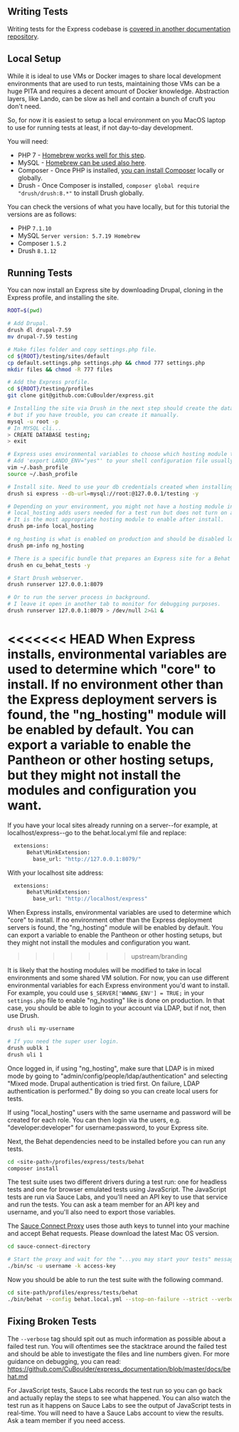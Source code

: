 ## Writing Tests

Writing tests for the Express codebase is [covered in another documentation repository](https://github.com/CuBoulder/express_documentation/blob/master/docs/behat.md).

## Local Setup

While it is ideal to use VMs or Docker images to share local development environments that are used to run tests, maintaining those VMs can be a huge PITA and requires a decent amount of Docker knowledge. Abstraction layers, like Lando, can be slow as hell and contain a bunch of cruft you don't need.

So, for now it is easiest to setup a local environment on you MacOS laptop to use for running tests at least, if not day-to-day development.

You will need:
- PHP 7 - [Homebrew works well for this step](https://github.com/Homebrew/homebrew-php).
- MySQL - [Homebrew can be used also here](https://gist.github.com/nrollr/3f57fc15ded7dddddcc4e82fe137b58e).
- Composer - Once PHP is installed, [you can install Composer](https://getcomposer.org/doc/00-intro.md#installation-linux-unix-osx) locally or globally.
- Drush - Once Composer is installed, `composer global require "drush/drush:8.*"` to install Drush globally.

You can check the versions of what you have locally, but for this tutorial the versions are as follows:
- PHP `7.1.10`
- MySQL `Server version: 5.7.19 Homebrew`
- Composer `1.5.2`
- Drush `8.1.12`

## Running Tests

You can now install an Express site by downloading Drupal, cloning in the Express profile, and installing the site.

```bash
ROOT=$(pwd)

# Add Drupal.
drush dl drupal-7.59
mv drupal-7.59 testing

# Make files folder and copy settings.php file.
cd ${ROOT}/testing/sites/default
cp default.settings.php settings.php && chmod 777 settings.php
mkdir files && chmod -R 777 files

# Add the Express profile.
cd ${ROOT}/testing/profiles
git clone git@github.com:CuBoulder/express.git

# Installing the site via Drush in the next step should create the database first,
# but if you have trouble, you can create it manually.
mysql -u root -p
# In MYSQL cli...
> CREATE DATABASE testing;
> exit

# Express uses environmental variables to choose which hosting module to enable.
# Add 'export LANDO_ENV="yes"' to your shell configuration file usually ~/.bash_profile on a Mac.
vim ~/.bash_profile
source ~/.bash_profile

# Install site. Need to use your db credentials created when installing MySQL.
drush si express --db-url=mysql://root:@127.0.0.1/testing -y

# Depending on your environment, you might not have a hosting module installed.
# local_hosting adds users needed for a test run but does not turn on all bundles.
# It is the most appropriate hosting module to enable after install.
drush pm-info local_hosting

# ng_hosting is what is enabled on production and should be disabled locally.
drush pm-info ng_hosting

# There is a specific bundle that prepares an Express site for a Behat test run.
drush en cu_behat_tests -y

# Start Drush webserver.
drush runserver 127.0.0.1:8079

# Or to run the server process in background.
# I leave it open in another tab to monitor for debugging purposes.
drush runserver 127.0.0.1:8079 > /dev/null 2>&1 &
```

<<<<<<< HEAD
When Express installs, environmental variables are used to determine which "core" to install. If no environment other than the Express deployment servers is found, the "ng_hosting" module will be enabled by default. You can export a variable to enable the Pantheon or other hosting setups, but they might not install the modules and configuration you want.
=======
If you have your local sites already running on a server--for example, at localhost/express--go to the behat.local.yml file and replace:

```bash
  extensions:
      Behat\MinkExtension:
        base_url: "http://127.0.0.1:8079/"
```

With your localhost site address:

```bash
  extensions:
      Behat\MinkExtension:
        base_url: "http://localhost/express"
```

When Express installs, environmental variables are used to determine which "core" to install. If no environment other than the Express deployment servers is found, the "ng_hosting" module will be enabled by default. You can export a variable to enable the Pantheon or other hosting setups, but they might not install the modules and configuration you want. 
>>>>>>> upstream/branding

It is likely that the hosting modules will be modified to take in local environments and some shared VM solution. For now, you can use different environmental variables for each Express environment you'd want to install. For example, you could use `$_SERVER['WWWNG_ENV'] = TRUE;` in your `settings.php` file to enable "ng_hosting" like is done on production. In that case, you should be able to login to your account via LDAP, but if not, then use Drush.

```bash
drush uli my-username

# If you need the super user login.
drush uublk 1
drush uli 1
```

Once logged in, if using "ng_hosting", make sure that LDAP is in mixed mode by going to "admin/config/people/ldap/authentication" and selecting "Mixed mode. Drupal authentication is tried first. On failure, LDAP authentication is performed." By doing so you can create local users for tests.

If using "local_hosting" users with the same username and password will be created for each role. You can then login via the users, e.g. "developer:developer" for username:password, to your Express site.

Next, the Behat dependencies need to be installed before you can run any tests.  

```bash
cd <site-path>/profiles/express/tests/behat
composer install
```

The test suite uses two different drivers during a test run: one for headless tests and one for browser emulated tests using JavaScript. The JavaScript tests are run via Sauce Labs, and you'll need an API key to use that service and run the tests. You can ask a team member for an API key and username, and you'll also need to export those variables.

The [Sauce Connect Proxy](https://wiki.saucelabs.com/display/DOCS/Sauce+Connect+Proxy) uses those auth keys to tunnel into your machine and accept Behat requests. Please download the latest Mac OS version.

```bash
cd sauce-connect-directory

# Start the proxy and wait for the "...you may start your tests" message.
./bin/sc -u username -k access-key
```

Now you should be able to run the test suite with the following command.

```bash
cd site-path/profiles/express/tests/behat
./bin/behat --config behat.local.yml --stop-on-failure --strict --verbose --tags '~@exclude_all_bundles&&~@broken'
```

## Fixing Broken Tests

The `--verbose` tag should spit out as much information as possible about a failed test run. You will oftentimes see the stacktrace around the failed test and should be able to investigate the files and line numbers given. For more guidance on debugging, you can read: https://github.com/CuBoulder/express_documentation/blob/master/docs/behat.md

For JavaScript tests, Sauce Labs records the test run so you can go back and actually replay the steps to see what happened. You can also watch the test run as it happens on Sauce Labs to see the output of JavaScript tests in real-time. You will need to have a Sauce Labs account to view the results. Ask a team member if you need access.
